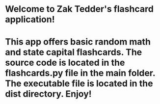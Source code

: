 ﻿# Welcome to Zak Tedder's flashcard application!

# This app offers basic random math and state capital flashcards. The source code is located in the flashcards.py file in the main folder. The executable file is located in the dist directory. Enjoy!

